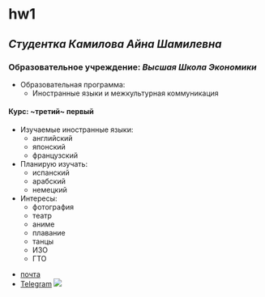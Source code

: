 # hw1
## *Cтудентка* _Камилова Айна Шамилевна_
### Образовательное учреждение: _Высшая Школа Экономики_
+ Образовательная программа:
   - Иностранные языки и межкультурная коммуникация
#### Курс: ~третий~ первый
- Изучаемые иностранные языки:
   + английский
   + японский
   + французский
- Планирую изучать:
   + испанский
   + арабский
   + немецкий
- Интересы:
   + фотография
   + театр
   + аниме
   + плавание
   + танцы
   + ИЗО
   + ГТО
* [почта](mailto:aynakamilova@gmail.com)
* [Telegram](https://t.me/freezing_summer)
![](http://yumenohikari.ru/img/category/japan_art.jpg)
